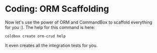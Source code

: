 # Coding: ORM Scaffolding

Now let's use the power of ORM and CommandBox to scaffold everything for you :). The help for this command is here:

```bash
coldbox create orm-crud help
```

It even creates all the integration tests for you.
